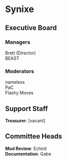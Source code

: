 # Synixe

## Executive Board
### Managers
Brett (Director)  
BEAST

### Moderators
nameless  
PaC  
Flashy Moves

## Support Staff

**Treasurer**: \[vacant\]

## Committee Heads
**Mod Review**: Echird  
**Documentation**: Gabe
